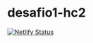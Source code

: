 # desafio1-hc2

[![Netlify Status](https://api.netlify.com/api/v1/badges/65b20d2a-9bfe-45da-93a5-c5e5aa12eae9/deploy-status)](https://app.netlify.com/sites/luanoliveira-cheaptech/deploys)
